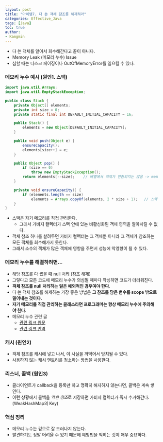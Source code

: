 ```yaml
---
layout: post
title: "아이템7. 다 쓴 객체 참조를 해제하라"
categories: Effective_Java
tags: [Java]
toc: true
author:
- Kangmin
---
```



- 다 쓴 객체를 알아서 회수해간다고 끝이 아니다.
- Memory Leak (메모리 누수) Issue
- 심할 때는 디스크 페이징이나 OutOfMemoryError를 일으킬 수 있다.

### 메모리 누수 예시 (원인1. 스택)

```java
import java.util.Arrays;
import java.util.EmptyStackException;

public class Stack {
    private Object[] elements;
    private int size = 0;
    private static final int DEFAULT_INITIAL_CAPACITY = 16;

    public Stack() {
        elements = new Object[DEFAULT_INITIAL_CAPACITY];
    }

    public void push(Object e) {
        ensureCapacity();
        elements[size++] = e;
    }

    public Object pop() {
        if (size == 0)
            throw new EmptyStackException();
        return elements[--size];    // 배열에서 객체가 반환되지는 않음 -> memory leak
    }

    private void ensureCapacity() {
        if (elements.length == size)
            elements = Arrays.copyOf(elements, 2 * size + 1);   // 스택이 커짐
    }
}
```

- 스택은 자기 메모리를 직접 관리한다.
    - 그래서 가비지 컬렉터가 스택 안에 있는 비활성화된 객체 영역을 알아차릴 수 없다.
- 객체 참조 하나를 살려두면 가비지 컬렉터는 그 객체뿐 아니라 그 객체가 참조하는 모든 객체를 회수해가지 못한다.
- 그래서 소수의 객체가 많은 객체에 영향을 주면서 성능에 악영향이 될 수 있다.

### 메모리 누수를 해결하려면...

- 해당 참조를 다 썼을 때 null 처리 (참조 해제)
- 그렇다고 모든 코드에 메모리 누수가 의심될 때마다 작성하면 코드가 더러워진다.
- **객체 참조를 null 처리하는 일은 예외적인 경우여야 한다.**
- 다 쓴 객체 참조를 해제하는 가장 좋은 방법은 **그 참조를 담은 변수를 scope 밖으로 밀어내는 것이다.**
- **자기 메모리를 직접 관리하는 클래스라면 프로그래머는 항상 메모리 누수에 주의해야 한다.**
- 메모리 누수 관련 글
    - [관련 링크 원문](https://www.infoworld.com/article/2071737/plug-memory-leaks-in-enterprise-java-applications.html)
    - [관련 링크 번역](https://itdar.tistory.com/131)

### 캐시 (원인2)
- 객체 참조를 캐시에 넣고 나서, 이 사실을 까먹어서 방치될 수 있다.
- 사용하지 않는 캐시 엔트리를 청소하는 방법을 사용한다.

### 리스너, 콜백 (원인3)
- 클라이언트가 callback을 등록만 하고 명확히 해지하지 않는다면, 콜백은 계속 쌓인다.
- 이런 상황에서 콜백을 *약한 참조*로 저장하면 가비지 컬렉터가 즉시 수거해간다. (WeakHashMap의 Key)

### 핵심 정리
- 메모리 누수는 겉으로 잘 드러나지 않는다.
- 발견하기도 정말 어려울 수 있기 때문에 예방법을 익히는 것이 매우 중요하다.
